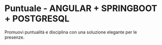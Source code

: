# Puntuale - ANGULAR + SPRINGBOOT + POSTGRESQL
Promuovi puntualità e disciplina con una soluzione elegante per le presenze.
